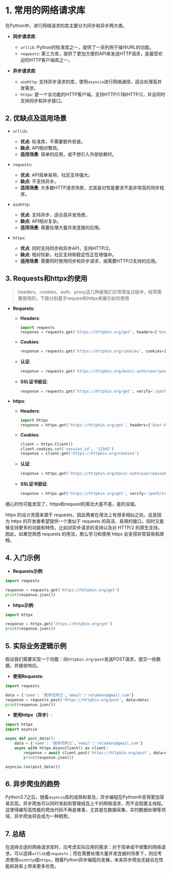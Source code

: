 # 1. 常用的网络请求库

在Python中，进行网络请求的库主要分为同步和异步两大类。

- **同步请求库**:
  - `urllib`: Python的标准库之一，提供了一系列用于操作URL的功能。
  - `requests`: 第三方库，提供了更加方便的API来发送HTTP请求，是最受欢迎的HTTP客户端库之一。

- **异步请求库**:
  - `aiohttp`: 支持异步请求的库，使用`asyncio`进行网络通信，适合处理高并发需求。
  - `httpx`: 是一个全功能的HTTP客户端，支持HTTP/1.1和HTTP/2，并且同时支持同步和异步接口。

## 2. 优缺点及适用场景

- `urllib`:
  - **优点**: 标准库，不需要额外安装。
  - **缺点**: API相对繁琐。
  - **适用场景**: 简单的应用，或不想引入外部依赖时。

- `requests`:
  - **优点**: API简单易用，社区支持强大。
  - **缺点**: 不支持异步。
  - **适用场景**: 大多数HTTP请求场景，尤其是对性能要求不是非常高的同步程序。

- `aiohttp`:
  - **优点**: 支持异步，适合高并发场景。
  - **缺点**: API相对复杂。
  - **适用场景**: 需要处理大量并发连接的应用。

- `httpx`:
  - **优点**: 同时支持同步和异步API，支持HTTP/2。
  - **缺点**: 相对较新，社区支持和稳定性正在增强中。
  - **适用场景**: 需要同时使用同步和异步请求，或需要HTTP/2支持的应用。

## 3. Requests和httpx的使用
> headers、cookies、auth、proxy这几种是我们日常爬虫过程中，经常需要使用的，下面分别基于request和httpx来展示如何使用
- **Requests**:

  - **Headers**: 
    ```python
    import requests
    response = requests.get('https://httpbin.org/get', headers={'User-Agent': 'My App'})
    ```
  
  - **Cookies**:
    ```python
    response = requests.get('https://httpbin.org/cookies', cookies={'session_id': '12345'})
    ```
  
  - **认证**:
    ```python
    response = requests.get('https://httpbin.org/basic-auth/user/passwd', auth=('user', 'passwd'))
    ```
  
  - **SSL证书验证**:
    ```python
    response = requests.get('https://httpbin.org/get', verify='/path/to/certfile')
    ```

- **httpx**:

  - **Headers**:
    ```python
    import httpx
    response = httpx.get('https://httpbin.org/get', headers={'User-Agent': 'My App'})
    ```
  
  - **Cookies**:
    ```python
    client = httpx.Client()
    client.cookies.set('session_id', '12345')
    response = client.get('https://httpbin.org/cookies')
    ```
  
  - **认证**:
    ```python
    response = httpx.get('https://httpbin.org/basic-auth/user/passwd', auth=('user', 'passwd'))
    ```
  
  - **SSL证书验证**:
    ```python
    response = httpx.get('https://httpbin.org/get', verify='/path/to/certfile')
    ```

细心的你可能发现了，httpx和request的用法大差不差，是的没错。

httpx 的设计灵感来源于 requests，因此两者在用法上有很多相似之处。这是因为 httpx 的开发者希望提供一个类似于 requests 的简洁、易用的接口，同时又能够支持更多的功能和特性，比如对异步请求的支持以及对 HTTP/2 的原生支持。因此，如果您熟悉 requests 的用法，那么学习和使用 httpx 会变得非常容易和顺畅。

## 4. 入门示例

- **Requests示例**:

```python
import requests

response = requests.get('https://httpbin.org/get')
print(response.json())
```

- **httpx示例**:

```python
import httpx

response = httpx.get('https://httpbin.org/get')
print(response.json())
```

## 5. 实际业务逻辑示例

假设我们需要实现一个功能：向`httpbin.org/post`发送POST请求，提交一些数据，并接收响应。

- **使用Requests**:

```python
import requests

data = {'name': '程序员阿江','email':'relakkes@gmail.com'}
response = requests.post('https://httpbin.org/post', data=data)
print(response.json())
```

- **使用httpx（异步）**:

```python
import httpx
import asyncio

async def post_data():
    data = {'name': '程序员阿江','email':'relakkes@gmail.com'}
    async with httpx.AsyncClient() as client:
        response = await client.post('https://httpbin.org/post', data=data)
        print(response.json())

asyncio.run(post_data())
```

## 6. 异步爬虫的趋势

Python3.7之后，随着`asyncio`库的成熟和普及，异步编程在Python中变得更加容易实现。异步爬虫可以同时发起和管理成百上千的网络请求，而不会阻塞主线程。这使得编写高性能的爬虫代码不再是难事，尤其是在数据采集、实时数据处理等领域，异步爬虫将会成为一种趋势。

## 7. 总结

在选择合适的网络请求库时，应考虑实际应用的需求：对于简单或不频繁的网络请求，可以选择`urllib`或`requests`；而在需要处理大量并发连接的场景下，则应考虑使用`aiohttp`或`httpx`。随着Python异步编程的发展，未来异步爬虫无疑会在性能和效率上带来更多优势。